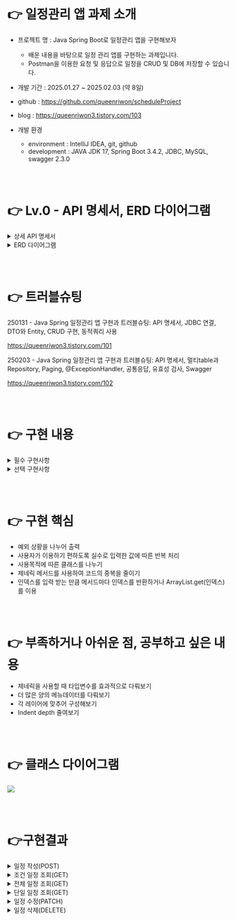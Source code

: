 # 👉 일정관리 앱 과제 소개

* 프로젝트 명 : Java Spring Boot로 일정관리 앱을 구현해보자
    * 배운 내용을 바탕으로 일정 관리 앱를 구현하는 과제입니다.
    * Postman을 이용한 요청 및 응답으로 일정을 CRUD 및 DB에 저장할 수 있습니다.

* 개발 기간 : 2025.01.27 ~ 2025.02.03 (약 8일)

* github : <https://github.com/queenriwon/scheduleProject>
* blog : <https://queenriwon3.tistory.com/103>

* 개발 환경
	* environment : IntelliJ IDEA, git, github
	* development : JAVA JDK 17, Spring Boot 3.4.2, JDBC, MySQL, swagger 2.3.0

<br><br>


# 👉 Lv.0 - API 명세서, ERD 다이어그램


<details>
  <summary>상세 API 명세서</summary>
	
* 상세 API 명세서(설계단계)
  https://flaxen-swan-41e.notion.site/Lv-0-186b649ebbbd80f2a570ccd9ef43adb1
  <img src="https://img1.daumcdn.net/thumb/R1280x0/?scode=mtistory2&fname=https%3A%2F%2Fblog.kakaocdn.net%2Fdn%2FbXXRcj%2FbtsL5lqBqrN%2FDxKeXAU7zx1nhLKZDJuDeK%2Fimg.png">

* 구현 후 API 명세서(`http://localhost:8080/swagger-ui/index.html`)
  <img src="https://img1.daumcdn.net/thumb/R1280x0/?scode=mtistory2&fname=https%3A%2F%2Fblog.kakaocdn.net%2Fdn%2FGSY81%2FbtsL4zXsuOp%2FnRWNJeYIFP0eHfaLtLhLCK%2Fimg.png">
</details>

<details>
  <summary>ERD 다이어그램</summary>

  <img src="https://img1.daumcdn.net/thumb/R1280x0/?scode=mtistory2&fname=https%3A%2F%2Fblog.kakaocdn.net%2Fdn%2FxYBKG%2FbtsL4HVfPsc%2FAAcCXU1yuVXs9mTbNqSkT0%2Fimg.png">
</details>


<br><br>



# 👉 트러블슈팅

250131 - Java Spring 일정관리 앱 구현과 트러블슈팅: API 명세서, JDBC 연결, DTO와 Entity, CRUD 구현, 동적쿼리 사용

<https://queenriwon3.tistory.com/101>

250203 - Java Spring 일정관리 앱 구현과 트러블슈팅: API 명세서, 멀티table과 Repository, Paging, @ExceptionHandler, 공통응답, 유효성 검사, Swagger

<https://queenriwon3.tistory.com/102>



<br><br>


# 👉 구현 내용

<details>
	<summary>필수 구현사항</summary>

* Lv.0
  * README.md에 API 명세서 작성하기
  * README.md에 ERD 다이어그램 작성하기
  * schedule.sql에 테이블 생성에 필요한 쿼리문 작성하기
* Lv.1
  * 일정 작성 구현(할일, 작성자명, 비밀번호, 작성/수정일 저장)
  * 전체 일정 조회(수정일과 작성자명에 따른 일정 목록 조회)
  * 선택 일정 조회
* Lv.2
  * 선택한 일정 수정(비밀번호를 통한 할일, 작성자명 수정)
  * 선택한 일정 삭제(비밀번호를 통해 삭제)
 
</details>

<details>
	<summary>선택 구현사항</summary>

* Lv.3 (구현)
  * 작성자에 대해 고유 식별자를 부여하여 동명이인을 구분
  * 작성자는 이름, 이메일, 등록일, 수정일 정보를 가지고 있음
  * 작성자 테이블을 생성하고 일정 테이블에 FK를 생성해 연관관계를 설정

* Lv.4 (구현)
  * 페이지네이션을 사용하여 등록된 일정 목록을 페이지 번호와 크기를 기준으로 모두 조회
* Lv.5 (구현)
  * 예외 상황에 대한 처리를 위해 HTTP 상태코드와 에러 메시지를 포함한 정보를 사용하여 예외를 관리
  * 수정 삭제시 요청때 보내는 비밀번호가 일치하지 않을 때 예외 발생
  * 잘못된 정보를 조회하려고 할 때 예외 발생
  * 이미 삭제된 정보를 조회하려고 할 때 예외 발생
* LV.6  (구현)
  * 할일 200자 이내, 필수값 처리
  * 비밀번호는 필수값 처리
  * 이메일 형식이 유효한지 확인
 
</details>


<br><br>




# 👉 구현 핵심
* 예외 상황을 나누어 출력
* 사용자가 이용하기 편하도록 실수로 입력한 값에 따른 반복 처리
* 사용목적에 따른 클래스를 나누기
* 제네릭 메서드를 사용하여 코드의 중복을 줄이기
* 인덱스를 입력 받는 만큼 메서드마다 인덱스를 반환하거나 ArrayList.get(인덱스)를 이용


<br><br>

# 👉 부족하거나 아쉬운 점, 공부하고 싶은 내용
* 제네릭을 사용할 때 타입변수를 효과적으로 다뤄보기
* 더 많은 양의 메뉴데이터를 다뤄보기
* 각 레이어에 맞추어 구성해보기
* Indent depth 줄여보기




<br><br>



# 👉 클래스 다이어그램
<img src="https://img1.daumcdn.net/thumb/R1280x0/?scode=mtistory2&fname=https%3A%2F%2Fblog.kakaocdn.net%2Fdn%2FOFDXG%2FbtsL4Zg2eLI%2FXvCY8T5SFVT0VlLulhHqQk%2Fimg.png">




<br><br>




# 👉구현결과

<details>
	<summary>일정 작성(POST)</summary>
	<img src="https://img1.daumcdn.net/thumb/R1280x0/?scode=mtistory2&fname=https%3A%2F%2Fblog.kakaocdn.net%2Fdn%2Fr4RQc%2FbtsL4AhIv9q%2FMtHRnM4G1u24Phe57CV9H0%2Fimg.png">
	<img src="https://img1.daumcdn.net/thumb/R1280x0/?scode=mtistory2&fname=https%3A%2F%2Fblog.kakaocdn.net%2Fdn%2FsnbFp%2FbtsL52YmTr4%2FWEMhs9MKUl5Jl7mkJLYdHk%2Fimg.png">
</details>

<details>
	<summary>조건 일정 조회(GET)</summary>
	<img src="https://img1.daumcdn.net/thumb/R1280x0/?scode=mtistory2&fname=https%3A%2F%2Fblog.kakaocdn.net%2Fdn%2FVoIvO%2FbtsL6X9ECea%2FtMrT4DPLt5KBQ1UTEsqiF0%2Fimg.png">	
</details>

<details>
	<summary>전체 일정 조회(GET)</summary>
	<img src="https://img1.daumcdn.net/thumb/R1280x0/?scode=mtistory2&fname=https%3A%2F%2Fblog.kakaocdn.net%2Fdn%2F4Hiz2%2FbtsL6LhjKu6%2Fe3UdnA3zkXXqWJzEjWjkH0%2Fimg.png">
	<img src="https://img1.daumcdn.net/thumb/R1280x0/?scode=mtistory2&fname=https%3A%2F%2Fblog.kakaocdn.net%2Fdn%2FdZn1zm%2FbtsL6Ln4et0%2FOtdZRf9CkjrTzYzVkn5x71%2Fimg.png">	
</details>

<details>
	<summary>단일 일정 조회(GET)</summary>
 	<img src="https://img1.daumcdn.net/thumb/R1280x0/?scode=mtistory2&fname=https%3A%2F%2Fblog.kakaocdn.net%2Fdn%2FcJMQci%2FbtsL6qdrZ9s%2F5joydw2vVqenKyaPhwqny1%2Fimg.png">
	<img src="https://img1.daumcdn.net/thumb/R1280x0/?scode=mtistory2&fname=https%3A%2F%2Fblog.kakaocdn.net%2Fdn%2FFbr04%2FbtsL6t2gzrg%2FIEU5JqthxDGMkFXdfuOlPk%2Fimg.png">

</details>


<details>
	<summary>일정 수정(PATCH)</summary>

</details>

<details>
	<summary>일정 삭제(DELETE)</summary>

</details>



